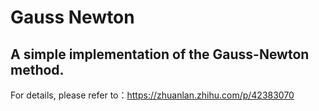 # Gauss Newton
## A simple implementation of the Gauss-Newton method.

For details, please refer to：https://zhuanlan.zhihu.com/p/42383070


